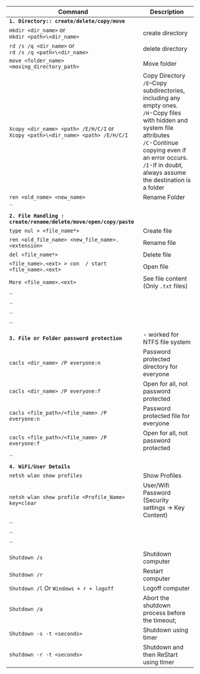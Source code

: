<!-- Windows Commands  -->

Command | Description
------- | --------
**`1. Directory:: create/delete/copy/move`** | 
`mkdir <dir_name>` or<br>`mkdir <path>\<dir_name>` | create directory
`rd /s /q <dir_name>` or<br>`rd /s /q <path>\<dir_name>` | delete directory
`move <folder_name> <moving_directory_path> `| Move folder 
`Xcopy <dir_name> <path> /E/H/C/I` or<br>`Xcopy <path>\<dir_name> <path> /E/H/C/I`| Copy Directory<br>`/E`–Copy subdirectories, including any empty ones.<br>`/H`-Copy files with hidden and system file attributes<br>`/C`-Continue copying even if an error occurs.<br>`/I`-If in doubt, always assume the destination is a folder
`ren <old_name> <new_name> `| Rename Folder
``| 
**`2. File Handling : create/rename/delete/move/open/copy/paste`** |
`type nul > <file_name*> `|Create file 
`ren <old_file_name> <new_file_name>.<extension> `|Rename file 
`del <file_name*> `|Delete file 
`<file_name>.<ext> > con  / start <file_name>.<ext> `|Open file 
`More <file_name>.<ext> `|See file content (Only `.txt` files)
``|
``|
``|
``|
**`3. File or Folder password protection`** |- worked for NTFS file system |
`cacls <dir_name> /P everyone:n` | Password protected directory for everyone
`cacls <dir_name> /P everyone:f` | Open for all, not password protected
`cacls <file_path>/<file_name> /P everyone:n` | Password protected file for everyone
`cacls <file_path>/<file_name> /P everyone:f` | Open for all, not password protected
``|
**`4. WiFi/User Details `**|
`netsh wlan show profiles`| Show Profiles
`netsh wlan show profile <Profile_Name> key=clear`| User/Wifi Password (Security settings -> Key Content)
``|
``|
``|
`Shutdown /s` | Shutdown computer 
`Shutdown /r`| Restart computer 	
`Shutdown /l` Or `Windows + r + logoff`| Logoff computer 	
`Shutdown /a`|Abort the shutdown process before the timeout;
`Shutdown -s -t <seconds>` | Shutdown using timer 	
`shutdown -r -t <seconds> ` | Shutdown and then ReStart using timer
 
